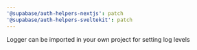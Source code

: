 ```yaml
---
'@supabase/auth-helpers-nextjs': patch
'@supabase/auth-helpers-sveltekit': patch
---
```


Logger can be imported in your own project for setting log levels
